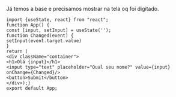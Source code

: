 Já temos  a base e precisamos mostrar na tela oq foi digitado.

```
import {useState, react} from "react";
function App() {
const [input, setInput] = useState('');
function Changed(event) {
setInput(event.target.value)
}
return (
<div className="container">
<h1>Olá {input}</h1>
<input type="text" placeholder="Qual seu nome?" value={input} onChange={Changed}/>
<button>Submit</button>
</div>);}
export default App;
````